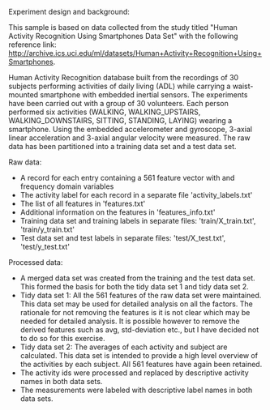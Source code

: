 Experiment design and background:

This sample is based on data collected from the study titled 
"Human Activity Recognition Using Smartphones Data Set" with the following reference
link: http://archive.ics.uci.edu/ml/datasets/Human+Activity+Recognition+Using+Smartphones.

Human Activity Recognition database built from the recordings of 30 subjects performing activities 
of daily living (ADL) while carrying a waist-mounted smartphone with embedded inertial sensors.
The experiments have been carried out with a group of 30 volunteers. 
Each person performed six activities (WALKING, WALKING_UPSTAIRS, WALKING_DOWNSTAIRS, 
SITTING, STANDING, LAYING) wearing a smartphone. Using the embedded accelerometer 
and gyroscope, 3-axial linear acceleration and 3-axial angular velocity were measured. 
The raw data has been partitioned into a training data set and a test data set.

Raw data:
- A record for each entry containing a 561 feature vector with and frequency domain variables
- The activity label for each record in a separate file 'activity_labels.txt'
- The list of all features in 'features.txt'
- Additional information on the features in 'features_info.txt'
- Training data set and training labels in separate files:
  'train/X_train.txt', 'train/y_train.txt'
- Test data set and test labels in separate files:
  'test/X_test.txt', 'test/y_test.txt'

Processed data:
- A merged data set was created from the training and the test data set. This formed the basis
  for both the tidy data set 1 and tidy data set 2.
- Tidy data set 1: All the 561 features of the raw data set were maintained. This data set
  may be used for detailed analysis on all the factors. The rationale for not removing the
  features is it is not clear which may be needed for detailed analysis. It is possible
  however to remove the derived features such as avg, std-deviation etc., but I have
  decided not to do so for this exercise.
- Tidy data set 2: The averages of each activity and subject are calculated. This data set
  is intended to provide a high level overview of the activities by each subject. 
  All 561 features have again been retained.
- The activity ids were processed and replaced by descriptive activity names in both data sets.
- The measurements were labeled with descriptive label names in both data sets.
